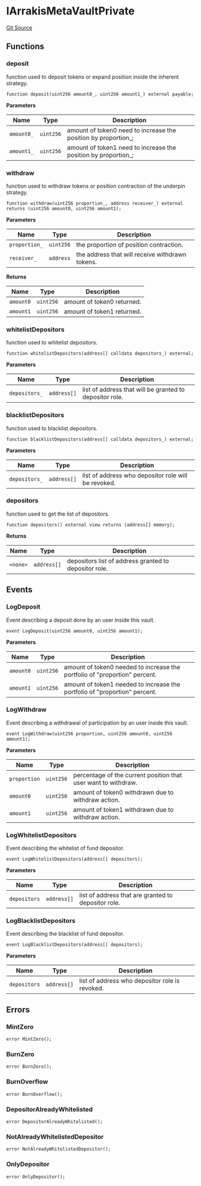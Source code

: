 # IArrakisMetaVaultPrivate
[Git Source](https://github.com/ArrakisFinance/arrakis-modular/blob/main/src/interfaces/IArrakisMetaVaultPrivate.sol)


## Functions
### deposit

function used to deposit tokens or expand position inside the
inherent strategy.


```solidity
function deposit(uint256 amount0_, uint256 amount1_) external payable;
```
**Parameters**

|Name|Type|Description|
|----|----|-----------|
|`amount0_`|`uint256`|amount of token0 need to increase the position by proportion_;|
|`amount1_`|`uint256`|amount of token1 need to increase the position by proportion_;|


### withdraw

function used to withdraw tokens or position contraction of the
underpin strategy.


```solidity
function withdraw(uint256 proportion_, address receiver_) external returns (uint256 amount0, uint256 amount1);
```
**Parameters**

|Name|Type|Description|
|----|----|-----------|
|`proportion_`|`uint256`|the proportion of position contraction.|
|`receiver_`|`address`|the address that will receive withdrawn tokens.|

**Returns**

|Name|Type|Description|
|----|----|-----------|
|`amount0`|`uint256`|amount of token0 returned.|
|`amount1`|`uint256`|amount of token1 returned.|


### whitelistDepositors

function used to whitelist depositors.


```solidity
function whitelistDepositors(address[] calldata depositors_) external;
```
**Parameters**

|Name|Type|Description|
|----|----|-----------|
|`depositors_`|`address[]`|list of address that will be granted to depositor role.|


### blacklistDepositors

function used to blacklist depositors.


```solidity
function blacklistDepositors(address[] calldata depositors_) external;
```
**Parameters**

|Name|Type|Description|
|----|----|-----------|
|`depositors_`|`address[]`|list of address who depositor role will be revoked.|


### depositors

function used to get the list of depositors.


```solidity
function depositors() external view returns (address[] memory);
```
**Returns**

|Name|Type|Description|
|----|----|-----------|
|`<none>`|`address[]`|depositors list of address granted to depositor role.|


## Events
### LogDeposit
Event describing a deposit done by an user inside this vault.


```solidity
event LogDeposit(uint256 amount0, uint256 amount1);
```

**Parameters**

|Name|Type|Description|
|----|----|-----------|
|`amount0`|`uint256`|amount of token0 needed to increase the portfolio of "proportion" percent.|
|`amount1`|`uint256`|amount of token1 needed to increase the portfolio of "proportion" percent.|

### LogWithdraw
Event describing a withdrawal of participation by an user inside this vault.


```solidity
event LogWithdraw(uint256 proportion, uint256 amount0, uint256 amount1);
```

**Parameters**

|Name|Type|Description|
|----|----|-----------|
|`proportion`|`uint256`|percentage of the current position that user want to withdraw.|
|`amount0`|`uint256`|amount of token0 withdrawn due to withdraw action.|
|`amount1`|`uint256`|amount of token1 withdrawn due to withdraw action.|

### LogWhitelistDepositors
Event describing the whitelist of fund depositor.


```solidity
event LogWhitelistDepositors(address[] depositors);
```

**Parameters**

|Name|Type|Description|
|----|----|-----------|
|`depositors`|`address[]`|list of address that are granted to depositor role.|

### LogBlacklistDepositors
Event describing the blacklist of fund depositor.


```solidity
event LogBlacklistDepositors(address[] depositors);
```

**Parameters**

|Name|Type|Description|
|----|----|-----------|
|`depositors`|`address[]`|list of address who depositor role is revoked.|

## Errors
### MintZero

```solidity
error MintZero();
```

### BurnZero

```solidity
error BurnZero();
```

### BurnOverflow

```solidity
error BurnOverflow();
```

### DepositorAlreadyWhitelisted

```solidity
error DepositorAlreadyWhitelisted();
```

### NotAlreadyWhitelistedDepositor

```solidity
error NotAlreadyWhitelistedDepositor();
```

### OnlyDepositor

```solidity
error OnlyDepositor();
```

